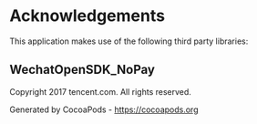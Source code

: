 # Acknowledgements
This application makes use of the following third party libraries:

## WechatOpenSDK_NoPay

Copyright 2017 tencent.com. All rights reserved.

Generated by CocoaPods - https://cocoapods.org
